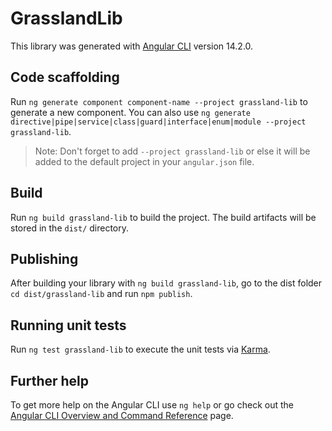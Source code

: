 # GrasslandLib

This library was generated with [Angular CLI](https://github.com/angular/angular-cli) version 14.2.0.

## Code scaffolding

Run `ng generate component component-name --project grassland-lib` to generate a new component. You can also use `ng generate directive|pipe|service|class|guard|interface|enum|module --project grassland-lib`.
> Note: Don't forget to add `--project grassland-lib` or else it will be added to the default project in your `angular.json` file. 

## Build

Run `ng build grassland-lib` to build the project. The build artifacts will be stored in the `dist/` directory.

## Publishing

After building your library with `ng build grassland-lib`, go to the dist folder `cd dist/grassland-lib` and run `npm publish`.

## Running unit tests

Run `ng test grassland-lib` to execute the unit tests via [Karma](https://karma-runner.github.io).

## Further help

To get more help on the Angular CLI use `ng help` or go check out the [Angular CLI Overview and Command Reference](https://angular.io/cli) page.
